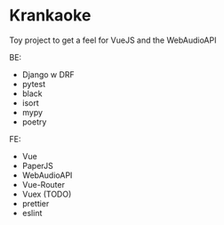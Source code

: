 # Krankaoke
Toy project to get a feel for VueJS and the WebAudioAPI

BE:
  * Django w DRF
  * pytest
  * black
  * isort
  * mypy
  * poetry

FE:
  * Vue
  * PaperJS
  * WebAudioAPI
  * Vue-Router
  * Vuex (TODO)
  * prettier
  * eslint
